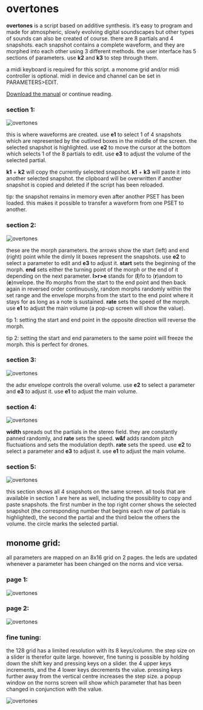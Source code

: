 # overtones
**overtones** is a script based on additive synthesis. it’s easy to program and made for atmospheric, slowly evolving digital soundscapes but other types of sounds can also be created of course. there are 8 partials and 4 snapshots. each snapshot contains a complete waveform, and they are morphed into each other using 3 different methods. the user interface has 5 sections of parameters. use **k2** and **k3** to step through them.

a midi keyboard is required for this script. a monome grid and/or midi controller is optional. midi in device and channel can be set in PARAMETERS>EDIT.

[Download the manual](/doc/overtones%20manual.pdf) or continue reading.

### section 1:  
  
![overtones](/doc/cover.png)  
  
this is where waveforms are created. use **e1** to select 1 of 4 snapshots which are represented by the outlined boxes in the middle of the screen. the selected snapshot is highlighted. use **e2** to move the cursor at the bottom which selects 1 of the 8 partials to edit. use **e3** to adjust the volume of the selected partial.

**k1** + **k2** will copy the currently selected snapshot. **k1** + **k3** will paste it into another selected snapshot. the clipboard will be overwritten if another snapshot is copied and deleted if the script has been reloaded.

tip:
the snapshot remains in memory even after another PSET has been loaded. this makes it possible to transfer a waveform from one PSET to another.

### section 2:  
  
![overtones](/doc/overtones_section2.png)  
  
these are the morph parameters. the arrows show the start (left) and end (right) point while the dimly lit boxes represent the snapshots. use **e2** to select a parameter to edit and **e3** to adjust it. **start** sets the beginning of the morph. **end** sets either the turning point of the morph or the end of it depending on the next parameter. **l>r>e** stands for (**l**)fo to (**r**)andom to (**e**)nvelope. the lfo morphs from the start to the end point and then back again in reversed order continuously, random morphs randomly within the set range and the envelope morphs from the start to the end point where it stays for as long as a note is sustained. **rate** sets the speed of the morph. use **e1** to adjust the main volume (a pop-up screen will show the value).

tip 1:
setting the start and end point in the opposite direction will reverse the morph.

tip 2:
setting the start and end parameters to the same point will freeze the morph. this is perfect for drones.

### section 3:  
  
![overtones](/doc/overtones_section3.png)  
  
the adsr envelope controls the overall volume. use **e2** to select a parameter and **e3** to adjust it. use **e1** to adjust the main volume.

### section 4:  
  
![overtones](/doc/overtones_section4.png)  
  
**width** spreads out the partials in the stereo field. they are constantly panned randomly, and **rate** sets the speed. **w&f** adds random pitch fluctuations and sets the modulation depth. **rate** sets the speed. use **e2** to select a parameter and **e3** to adjust it. use **e1** to adjust the main volume.

### section 5:  
  
![overtones](/doc/overtones_section5.png)  
  
this section shows all 4 snapshots on the same screen. all tools that are available in section 1 are here as well, including the possibility to copy and paste snapshots. the first number in the top right corner shows the selected snapshot (the corresponding number that begins each row of partials is highlighted), the second the partial and the third below the others the volume. the circle marks the selected partial.

## monome grid:

all parameters are mapped on an 8x16 grid on 2 pages. the leds are updated whenever a parameter has been changed on the norns and vice versa.

### page 1:  
  
![overtones](/doc/monome_grid_1.png)  
  
### page 2:  
  
![overtones](/doc/monome_grid_2.png)  
  
### fine tuning:  
the 128 grid has a limited resolution with its 8 keys/column. the step size on a slider is therefor quite large. however, fine tuning is possible by holding down the shift key and pressing keys on a slider. the 4 upper keys increments, and the 4 lower keys decrements the value. pressing keys further away from the vertical centre increases the step size. a popup window on the norns screen will show which parameter that has been changed in conjunction with the value.  
  
![overtones](/doc/monome_grid_3.png)
